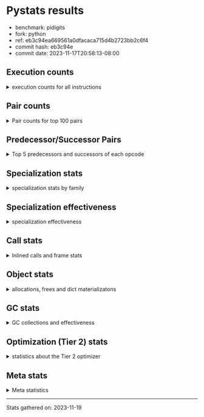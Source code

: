 
# Pystats results

- benchmark: pidigits
- fork: python
- ref: eb3c94ea669561a0dfacaca715d4b2723bb2c6f4
- commit hash: eb3c94e
- commit date: 2023-11-17T20:58:13-08:00

## Execution counts

<details>
<summary> execution counts for all instructions </summary>

|Name | Count | Self | Cumulative | Miss ratio | 
|---|---:|---:|---:|---:|
| LOAD_FAST | 4,479,760 | 16.0% | 16.0% |  |
| BINARY_OP_MULTIPLY_INT | 4,135,040 | 14.8% | 30.8% |  |
| LOAD_CONST | 3,586,160 | 12.8% | 43.7% |  |
| BINARY_OP_ADD_INT | 3,187,460 | 11.4% | 55.1% |  |
| LOAD_FAST_LOAD_FAST | 2,383,600 | 8.5% | 63.6% |  |
| RETURN_VALUE | 1,513,680 | 5.4% | 69.0% |  |
| STORE_FAST_STORE_FAST | 1,226,560 | 4.4% | 73.4% |  |
| RESUME_CHECK | 1,143,440 | 4.1% | 77.5% |  |
| BUILD_TUPLE | 996,320 | 3.6% | 81.1% |  |
| INTERPRETER_EXIT | 690,880 | 2.5% | 83.5% |  |
| BINARY_OP | 678,280 | 2.4% | 86.0% |  |
| UNPACK_SEQUENCE_TUPLE | 613,220 | 2.2% | 88.2% |  |
| POP_JUMP_IF_FALSE | 546,080 | 2.0% | 90.1% |  |
| ENTER_EXECUTOR | 544,880 | 2.0% | 92.1% |  |
| COMPARE_OP_INT | 531,220 | 1.9% | 94.0% |  |
| LOAD_GLOBAL_MODULE | 452,800 | 1.6% | 95.6% |  |
| CALL_PY_EXACT_ARGS | 452,560 | 1.6% | 97.2% |  |
| STORE_FAST | 451,920 | 1.6% | 98.8% |  |
| POP_TOP | 160,160 | 0.6% | 99.4% |  |
| YIELD_VALUE | 160,000 | 0.6% | 100.0% |  |
| CALL | 1,040 | 0.0% | 100.0% |  |
| LOAD_GLOBAL_BUILTIN | 820 | 0.0% | 100.0% |  |
| CALL_BUILTIN_FAST | 700 | 0.0% | 100.0% |  |
| JUMP_BACKWARD | 680 | 0.0% | 100.0% |  |
| LOAD_GLOBAL | 600 | 0.0% | 100.0% |  |
| PUSH_NULL | 400 | 0.0% | 100.0% |  |
| NOP | 160 | 0.0% | 100.0% |  |
| LOAD_DEREF | 160 | 0.0% | 100.0% |  |
| RESUME | 160 | 0.0% | 100.0% |  |
| COMPARE_OP | 120 | 0.0% | 100.0% |  |
| UNPACK_SEQUENCE | 120 | 0.0% | 100.0% |  |
| CALL_BUILTIN_CLASS | 120 | 0.0% | 100.0% |  |
| LOAD_ATTR_MODULE | 120 | 0.0% | 100.0% |  |
| MAKE_FUNCTION | 80 | 0.0% | 100.0% |  |
| RETURN_GENERATOR | 80 | 0.0% | 100.0% |  |
| CALL_FUNCTION_EX | 80 | 0.0% | 100.0% |  |
| COPY_FREE_VARS | 80 | 0.0% | 100.0% |  |
| LOAD_ATTR | 80 | 0.0% | 100.0% |  |
| BINARY_OP_SUBTRACT_FLOAT | 60 | 0.0% | 100.0% |  |


</details>

## Pair counts

<details>
<summary> Pair counts for top 100 pairs </summary>

|Pair | Count | Self | Cumulative | 
|---|---:|---:|---:|
| LOAD_FAST_LOAD_FAST BINARY_OP_MULTIPLY_INT | 2,383,240 | 8.5% | 8.5% |
| BINARY_OP_MULTIPLY_INT LOAD_FAST | 1,354,200 | 4.8% | 13.4% |
| LOAD_FAST BINARY_OP_ADD_INT | 1,354,160 | 4.8% | 18.2% |
| LOAD_CONST LOAD_FAST | 1,221,600 | 4.4% | 22.6% |
| BINARY_OP_MULTIPLY_INT LOAD_CONST | 1,221,540 | 4.4% | 27.0% |
| LOAD_FAST BINARY_OP_MULTIPLY_INT | 1,221,480 | 4.4% | 31.3% |
| BINARY_OP_ADD_INT LOAD_FAST_LOAD_FAST | 1,143,300 | 4.1% | 35.4% |
| LOAD_CONST BINARY_OP_ADD_INT | 1,061,520 | 3.8% | 39.2% |
| RESUME_CHECK LOAD_FAST | 983,300 | 3.5% | 42.8% |
| LOAD_CONST LOAD_CONST | 850,800 | 3.0% | 45.8% |
| BUILD_TUPLE RETURN_VALUE | 836,320 | 3.0% | 48.8% |
| BINARY_OP_ADD_INT BUILD_TUPLE | 836,280 | 3.0% | 51.8% |
| LOAD_FAST LOAD_CONST | 822,720 | 2.9% | 54.7% |
| BINARY_OP_MULTIPLY_INT LOAD_FAST_LOAD_FAST | 787,600 | 2.8% | 57.5% |
| BINARY_OP_MULTIPLY_INT BINARY_OP_ADD_INT | 771,640 | 2.8% | 60.3% |
| CACHE RESUME_CHECK | 690,740 | 2.5% | 62.8% |
| BINARY_OP RETURN_VALUE | 677,120 | 2.4% | 65.2% |
| BINARY_OP_ADD_INT BINARY_OP | 677,100 | 2.4% | 67.6% |
| STORE_FAST_STORE_FAST STORE_FAST_STORE_FAST | 613,280 | 2.2% | 69.8% |
| UNPACK_SEQUENCE_TUPLE STORE_FAST_STORE_FAST | 613,220 | 2.2% | 72.0% |
| LOAD_FAST UNPACK_SEQUENCE_TUPLE | 613,160 | 2.2% | 74.2% |
| COMPARE_OP_INT POP_JUMP_IF_FALSE | 531,220 | 1.9% | 76.1% |
| RETURN_VALUE COMPARE_OP_INT | 531,120 | 1.9% | 78.0% |
| RETURN_VALUE INTERPRETER_EXIT | 530,880 | 1.9% | 79.9% |
| BINARY_OP_ADD_INT LOAD_CONST | 530,780 | 1.9% | 81.8% |
| ENTER_EXECUTOR BINARY_OP_MULTIPLY_INT | 530,080 | 1.9% | 83.7% |
| STORE_FAST_STORE_FAST LOAD_FAST_LOAD_FAST | 452,560 | 1.6% | 85.3% |
| CALL_PY_EXACT_ARGS RESUME_CHECK | 452,500 | 1.6% | 86.9% |
| RETURN_VALUE STORE_FAST | 451,520 | 1.6% | 88.6% |
| POP_JUMP_IF_FALSE ENTER_EXECUTOR | 385,260 | 1.4% | 89.9% |
| STORE_FAST LOAD_FAST | 306,160 | 1.1% | 91.0% |
| LOAD_GLOBAL_MODULE LOAD_FAST | 292,460 | 1.0% | 92.1% |
| LOAD_CONST CALL_PY_EXACT_ARGS | 291,680 | 1.0% | 93.1% |
| STORE_FAST_STORE_FAST LOAD_FAST | 160,720 | 0.6% | 93.7% |
| POP_JUMP_IF_FALSE LOAD_GLOBAL_MODULE | 160,320 | 0.6% | 94.3% |
| LOAD_GLOBAL_MODULE LOAD_CONST | 160,040 | 0.6% | 94.9% |
| BUILD_TUPLE LOAD_FAST | 160,000 | 0.6% | 95.4% |
| LOAD_CONST BUILD_TUPLE | 160,000 | 0.6% | 96.0% |
| LOAD_FAST YIELD_VALUE | 160,000 | 0.6% | 96.6% |
| YIELD_VALUE INTERPRETER_EXIT | 160,000 | 0.6% | 97.1% |
| LOAD_FAST CALL_PY_EXACT_ARGS | 159,960 | 0.6% | 97.7% |
| RESUME_CHECK POP_TOP | 159,900 | 0.6% | 98.3% |
| POP_TOP ENTER_EXECUTOR | 159,580 | 0.6% | 98.9% |
| LOAD_FAST LOAD_GLOBAL_MODULE | 145,840 | 0.5% | 99.4% |
| STORE_FAST LOAD_GLOBAL_MODULE | 145,520 | 0.5% | 99.9% |
| ENTER_EXECUTOR POP_JUMP_IF_FALSE | 14,800 | 0.1% | 100.0% |
| LOAD_GLOBAL_BUILTIN LOAD_FAST | 700 | 0.0% | 100.0% |
| LOAD_FAST CALL_BUILTIN_FAST | 680 | 0.0% | 100.0% |
| LOAD_FAST LOAD_GLOBAL_BUILTIN | 680 | 0.0% | 100.0% |
| CALL_BUILTIN_FAST CALL_PY_EXACT_ARGS | 680 | 0.0% | 100.0% |
| JUMP_BACKWARD LOAD_GLOBAL_MODULE | 620 | 0.0% | 100.0% |
| BINARY_OP BINARY_OP | 440 | 0.0% | 100.0% |
| LOAD_FAST_LOAD_FAST BINARY_OP | 360 | 0.0% | 100.0% |
| POP_TOP JUMP_BACKWARD | 340 | 0.0% | 100.0% |
| POP_JUMP_IF_FALSE JUMP_BACKWARD | 340 | 0.0% | 100.0% |
| PUSH_NULL CALL | 320 | 0.0% | 100.0% |
| BINARY_OP BINARY_OP_MULTIPLY_INT | 240 | 0.0% | 100.0% |
| LOAD_CONST CALL | 240 | 0.0% | 100.0% |
| LOAD_FAST PUSH_NULL | 240 | 0.0% | 100.0% |
| LOAD_FAST BINARY_OP | 240 | 0.0% | 100.0% |
| LOAD_GLOBAL LOAD_GLOBAL_MODULE | 240 | 0.0% | 100.0% |
| CALL CALL | 220 | 0.0% | 100.0% |
| CALL POP_TOP | 160 | 0.0% | 100.0% |
| CALL CALL_PY_EXACT_ARGS | 160 | 0.0% | 100.0% |
| LOAD_FAST CALL | 160 | 0.0% | 100.0% |
| BINARY_OP LOAD_FAST_LOAD_FAST | 140 | 0.0% | 100.0% |
| BINARY_OP BINARY_OP_ADD_INT | 140 | 0.0% | 100.0% |
| CALL CALL_BUILTIN_CLASS | 120 | 0.0% | 100.0% |
| LOAD_FAST LOAD_GLOBAL | 120 | 0.0% | 100.0% |
| LOAD_FAST UNPACK_SEQUENCE | 120 | 0.0% | 100.0% |
| LOAD_GLOBAL LOAD_FAST | 120 | 0.0% | 100.0% |
| CALL_BUILTIN_CLASS RETURN_VALUE | 120 | 0.0% | 100.0% |
| CACHE POP_TOP | 80 | 0.0% | 100.0% |
| NOP LOAD_DEREF | 80 | 0.0% | 100.0% |
| POP_TOP NOP | 80 | 0.0% | 100.0% |
| POP_TOP LOAD_FAST | 80 | 0.0% | 100.0% |
| PUSH_NULL LOAD_FAST | 80 | 0.0% | 100.0% |
| RETURN_GENERATOR LOAD_FAST | 80 | 0.0% | 100.0% |
| RETURN_VALUE COMPARE_OP | 80 | 0.0% | 100.0% |
| BINARY_OP LOAD_CONST | 80 | 0.0% | 100.0% |
| CALL LOAD_FAST | 80 | 0.0% | 100.0% |
| CALL STORE_FAST | 80 | 0.0% | 100.0% |
| CALL RESUME_CHECK | 80 | 0.0% | 100.0% |
| CALL_FUNCTION_EX COPY_FREE_VARS | 80 | 0.0% | 100.0% |
| LOAD_CONST MAKE_FUNCTION | 80 | 0.0% | 100.0% |
| LOAD_CONST BINARY_OP | 80 | 0.0% | 100.0% |
| LOAD_CONST STORE_FAST | 80 | 0.0% | 100.0% |
| LOAD_DEREF PUSH_NULL | 80 | 0.0% | 100.0% |
| LOAD_DEREF STORE_FAST | 80 | 0.0% | 100.0% |
| LOAD_FAST RETURN_VALUE | 80 | 0.0% | 100.0% |
| LOAD_FAST CALL_FUNCTION_EX | 80 | 0.0% | 100.0% |
| POP_JUMP_IF_FALSE LOAD_FAST | 80 | 0.0% | 100.0% |
| POP_JUMP_IF_FALSE LOAD_GLOBAL | 80 | 0.0% | 100.0% |
| STORE_FAST NOP | 80 | 0.0% | 100.0% |
| STORE_FAST LOAD_DEREF | 80 | 0.0% | 100.0% |
| STORE_FAST LOAD_GLOBAL | 80 | 0.0% | 100.0% |
| LOAD_GLOBAL_MODULE CALL_PY_EXACT_ARGS | 80 | 0.0% | 100.0% |
| LOAD_GLOBAL_MODULE LOAD_ATTR_MODULE | 80 | 0.0% | 100.0% |
| RESUME_CHECK LOAD_GLOBAL_BUILTIN | 80 | 0.0% | 100.0% |
| CACHE RESUME | 60 | 0.0% | 100.0% |


</details>

## Predecessor/Successor Pairs

<details>
<summary> Top 5 predecessors and successors of each opcode </summary>

### CACHE

<details>
<summary> Successors and predecessors for CACHE </summary>

|Successors | Count | Percentage | 
|---|---:|---:|
| RESUME_CHECK | 690,740 | 100.0% |
| POP_TOP | 80 | 0.0% |
| RESUME | 60 | 0.0% |


</details>

### INTERPRETER_EXIT

<details>
<summary> Successors and predecessors for INTERPRETER_EXIT </summary>

|Predecessors | Count | Percentage | 
|---|---:|---:|
| RETURN_VALUE | 530,880 | 76.8% |
| YIELD_VALUE | 160,000 | 23.2% |


</details>

### MAKE_FUNCTION

<details>
<summary> Successors and predecessors for MAKE_FUNCTION </summary>

|Predecessors | Count | Percentage | 
|---|---:|---:|
| LOAD_CONST | 80 | 100.0% |

|Successors | Count | Percentage | 
|---|---:|---:|
| LOAD_GLOBAL | 40 | 50.0% |
| LOAD_GLOBAL_MODULE | 40 | 50.0% |


</details>

### NOP

<details>
<summary> Successors and predecessors for NOP </summary>

|Predecessors | Count | Percentage | 
|---|---:|---:|
| POP_TOP | 80 | 50.0% |
| STORE_FAST | 80 | 50.0% |

|Successors | Count | Percentage | 
|---|---:|---:|
| LOAD_DEREF | 80 | 50.0% |
| LOAD_GLOBAL_MODULE | 60 | 37.5% |
| LOAD_GLOBAL | 20 | 12.5% |


</details>

### POP_TOP

<details>
<summary> Successors and predecessors for POP_TOP </summary>

|Predecessors | Count | Percentage | 
|---|---:|---:|
| RESUME_CHECK | 159,900 | 99.8% |
| CALL | 160 | 0.1% |
| CACHE | 80 | 0.0% |
| RESUME | 20 | 0.0% |

|Successors | Count | Percentage | 
|---|---:|---:|
| ENTER_EXECUTOR | 159,580 | 99.6% |
| JUMP_BACKWARD | 340 | 0.2% |
| NOP | 80 | 0.0% |
| LOAD_FAST | 80 | 0.0% |
| RESUME_CHECK | 60 | 0.0% |


</details>

### PUSH_NULL

<details>
<summary> Successors and predecessors for PUSH_NULL </summary>

|Predecessors | Count | Percentage | 
|---|---:|---:|
| LOAD_FAST | 240 | 60.0% |
| LOAD_DEREF | 80 | 20.0% |
| LOAD_ATTR_MODULE | 60 | 15.0% |
| LOAD_ATTR | 20 | 5.0% |

|Successors | Count | Percentage | 
|---|---:|---:|
| CALL | 320 | 80.0% |
| LOAD_FAST | 80 | 20.0% |


</details>

### RETURN_GENERATOR

<details>
<summary> Successors and predecessors for RETURN_GENERATOR </summary>

|Predecessors | Count | Percentage | 
|---|---:|---:|
| CALL_PY_EXACT_ARGS | 60 | 75.0% |
| CALL | 20 | 25.0% |

|Successors | Count | Percentage | 
|---|---:|---:|
| LOAD_FAST | 80 | 100.0% |


</details>

### RETURN_VALUE

<details>
<summary> Successors and predecessors for RETURN_VALUE </summary>

|Predecessors | Count | Percentage | 
|---|---:|---:|
| BUILD_TUPLE | 836,320 | 55.3% |
| BINARY_OP | 677,120 | 44.7% |
| CALL_BUILTIN_CLASS | 120 | 0.0% |
| LOAD_FAST | 80 | 0.0% |
| CALL | 40 | 0.0% |

|Successors | Count | Percentage | 
|---|---:|---:|
| COMPARE_OP_INT | 531,120 | 35.1% |
| INTERPRETER_EXIT | 530,880 | 35.1% |
| STORE_FAST | 451,520 | 29.8% |
| COMPARE_OP | 80 | 0.0% |
| LOAD_GLOBAL | 40 | 0.0% |


</details>

### BINARY_OP

<details>
<summary> Successors and predecessors for BINARY_OP </summary>

|Predecessors | Count | Percentage | 
|---|---:|---:|
| BINARY_OP_ADD_INT | 677,100 | 99.8% |
| BINARY_OP | 440 | 0.1% |
| LOAD_FAST_LOAD_FAST | 360 | 0.1% |
| LOAD_FAST | 240 | 0.0% |
| LOAD_CONST | 80 | 0.0% |

|Successors | Count | Percentage | 
|---|---:|---:|
| RETURN_VALUE | 677,120 | 99.8% |
| BINARY_OP | 440 | 0.1% |
| BINARY_OP_MULTIPLY_INT | 240 | 0.0% |
| LOAD_FAST_LOAD_FAST | 140 | 0.0% |
| BINARY_OP_ADD_INT | 140 | 0.0% |


</details>

### BUILD_TUPLE

<details>
<summary> Successors and predecessors for BUILD_TUPLE </summary>

|Predecessors | Count | Percentage | 
|---|---:|---:|
| BINARY_OP_ADD_INT | 836,280 | 83.9% |
| LOAD_CONST | 160,000 | 16.1% |
| BINARY_OP | 40 | 0.0% |

|Successors | Count | Percentage | 
|---|---:|---:|
| RETURN_VALUE | 836,320 | 83.9% |
| LOAD_FAST | 160,000 | 16.1% |


</details>

### CALL

<details>
<summary> Successors and predecessors for CALL </summary>

|Predecessors | Count | Percentage | 
|---|---:|---:|
| PUSH_NULL | 320 | 30.8% |
| LOAD_CONST | 240 | 23.1% |
| CALL | 220 | 21.2% |
| LOAD_FAST | 160 | 15.4% |
| LOAD_GLOBAL | 40 | 3.8% |

|Successors | Count | Percentage | 
|---|---:|---:|
| CALL | 220 | 21.2% |
| POP_TOP | 160 | 15.4% |
| CALL_PY_EXACT_ARGS | 160 | 15.4% |
| CALL_BUILTIN_CLASS | 120 | 11.5% |
| LOAD_FAST | 80 | 7.7% |


</details>

### CALL_FUNCTION_EX

<details>
<summary> Successors and predecessors for CALL_FUNCTION_EX </summary>

|Predecessors | Count | Percentage | 
|---|---:|---:|
| LOAD_FAST | 80 | 100.0% |

|Successors | Count | Percentage | 
|---|---:|---:|
| COPY_FREE_VARS | 80 | 100.0% |


</details>

### COMPARE_OP

<details>
<summary> Successors and predecessors for COMPARE_OP </summary>

|Predecessors | Count | Percentage | 
|---|---:|---:|
| RETURN_VALUE | 80 | 66.7% |
| LOAD_CONST | 40 | 33.3% |

|Successors | Count | Percentage | 
|---|---:|---:|
| POP_JUMP_IF_FALSE | 60 | 50.0% |
| COMPARE_OP_INT | 60 | 50.0% |


</details>

### COPY_FREE_VARS

<details>
<summary> Successors and predecessors for COPY_FREE_VARS </summary>

|Predecessors | Count | Percentage | 
|---|---:|---:|
| CALL_FUNCTION_EX | 80 | 100.0% |

|Successors | Count | Percentage | 
|---|---:|---:|
| RESUME_CHECK | 60 | 75.0% |
| RESUME | 20 | 25.0% |


</details>

### ENTER_EXECUTOR

<details>
<summary> Successors and predecessors for ENTER_EXECUTOR </summary>

|Predecessors | Count | Percentage | 
|---|---:|---:|
| POP_JUMP_IF_FALSE | 385,260 | 70.7% |
| POP_TOP | 159,580 | 29.3% |
| JUMP_BACKWARD | 40 | 0.0% |

|Successors | Count | Percentage | 
|---|---:|---:|
| BINARY_OP_MULTIPLY_INT | 530,080 | 97.3% |
| POP_JUMP_IF_FALSE | 14,800 | 2.7% |


</details>

### JUMP_BACKWARD

<details>
<summary> Successors and predecessors for JUMP_BACKWARD </summary>

|Predecessors | Count | Percentage | 
|---|---:|---:|
| POP_TOP | 340 | 50.0% |
| POP_JUMP_IF_FALSE | 340 | 50.0% |

|Successors | Count | Percentage | 
|---|---:|---:|
| LOAD_GLOBAL_MODULE | 620 | 91.2% |
| ENTER_EXECUTOR | 40 | 5.9% |
| LOAD_GLOBAL | 20 | 2.9% |


</details>

### LOAD_ATTR

<details>
<summary> Successors and predecessors for LOAD_ATTR </summary>

|Predecessors | Count | Percentage | 
|---|---:|---:|
| LOAD_GLOBAL | 40 | 50.0% |
| LOAD_GLOBAL_MODULE | 40 | 50.0% |

|Successors | Count | Percentage | 
|---|---:|---:|
| LOAD_ATTR_MODULE | 40 | 50.0% |
| PUSH_NULL | 20 | 25.0% |
| STORE_FAST | 20 | 25.0% |


</details>

### LOAD_CONST

<details>
<summary> Successors and predecessors for LOAD_CONST </summary>

|Predecessors | Count | Percentage | 
|---|---:|---:|
| BINARY_OP_MULTIPLY_INT | 1,221,540 | 34.1% |
| LOAD_CONST | 850,800 | 23.7% |
| LOAD_FAST | 822,720 | 22.9% |
| BINARY_OP_ADD_INT | 530,780 | 14.8% |
| LOAD_GLOBAL_MODULE | 160,040 | 4.5% |

|Successors | Count | Percentage | 
|---|---:|---:|
| LOAD_FAST | 1,221,600 | 34.1% |
| BINARY_OP_ADD_INT | 1,061,520 | 29.6% |
| LOAD_CONST | 850,800 | 23.7% |
| CALL_PY_EXACT_ARGS | 291,680 | 8.1% |
| BUILD_TUPLE | 160,000 | 4.5% |


</details>

### LOAD_DEREF

<details>
<summary> Successors and predecessors for LOAD_DEREF </summary>

|Predecessors | Count | Percentage | 
|---|---:|---:|
| NOP | 80 | 50.0% |
| STORE_FAST | 80 | 50.0% |

|Successors | Count | Percentage | 
|---|---:|---:|
| PUSH_NULL | 80 | 50.0% |
| STORE_FAST | 80 | 50.0% |


</details>

### LOAD_FAST

<details>
<summary> Successors and predecessors for LOAD_FAST </summary>

|Predecessors | Count | Percentage | 
|---|---:|---:|
| BINARY_OP_MULTIPLY_INT | 1,354,200 | 30.2% |
| LOAD_CONST | 1,221,600 | 27.3% |
| RESUME_CHECK | 983,300 | 21.9% |
| STORE_FAST | 306,160 | 6.8% |
| LOAD_GLOBAL_MODULE | 292,460 | 6.5% |

|Successors | Count | Percentage | 
|---|---:|---:|
| BINARY_OP_ADD_INT | 1,354,160 | 30.2% |
| BINARY_OP_MULTIPLY_INT | 1,221,480 | 27.3% |
| LOAD_CONST | 822,720 | 18.4% |
| UNPACK_SEQUENCE_TUPLE | 613,160 | 13.7% |
| YIELD_VALUE | 160,000 | 3.6% |


</details>

### LOAD_FAST_LOAD_FAST

<details>
<summary> Successors and predecessors for LOAD_FAST_LOAD_FAST </summary>

|Predecessors | Count | Percentage | 
|---|---:|---:|
| BINARY_OP_ADD_INT | 1,143,300 | 48.0% |
| BINARY_OP_MULTIPLY_INT | 787,600 | 33.0% |
| STORE_FAST_STORE_FAST | 452,560 | 19.0% |
| BINARY_OP | 140 | 0.0% |

|Successors | Count | Percentage | 
|---|---:|---:|
| BINARY_OP_MULTIPLY_INT | 2,383,240 | 100.0% |
| BINARY_OP | 360 | 0.0% |


</details>

### LOAD_GLOBAL

<details>
<summary> Successors and predecessors for LOAD_GLOBAL </summary>

|Predecessors | Count | Percentage | 
|---|---:|---:|
| LOAD_FAST | 120 | 20.0% |
| POP_JUMP_IF_FALSE | 80 | 13.3% |
| STORE_FAST | 80 | 13.3% |
| RESUME | 60 | 10.0% |
| RESUME_CHECK | 60 | 10.0% |

|Successors | Count | Percentage | 
|---|---:|---:|
| LOAD_GLOBAL_MODULE | 240 | 40.0% |
| LOAD_FAST | 120 | 20.0% |
| LOAD_CONST | 60 | 10.0% |
| LOAD_GLOBAL_BUILTIN | 60 | 10.0% |
| CALL | 40 | 6.7% |


</details>

### POP_JUMP_IF_FALSE

<details>
<summary> Successors and predecessors for POP_JUMP_IF_FALSE </summary>

|Predecessors | Count | Percentage | 
|---|---:|---:|
| COMPARE_OP_INT | 531,220 | 97.3% |
| ENTER_EXECUTOR | 14,800 | 2.7% |
| COMPARE_OP | 60 | 0.0% |

|Successors | Count | Percentage | 
|---|---:|---:|
| ENTER_EXECUTOR | 385,260 | 70.6% |
| LOAD_GLOBAL_MODULE | 160,320 | 29.4% |
| JUMP_BACKWARD | 340 | 0.1% |
| LOAD_FAST | 80 | 0.0% |
| LOAD_GLOBAL | 80 | 0.0% |


</details>

### STORE_FAST

<details>
<summary> Successors and predecessors for STORE_FAST </summary>

|Predecessors | Count | Percentage | 
|---|---:|---:|
| RETURN_VALUE | 451,520 | 99.9% |
| CALL | 80 | 0.0% |
| LOAD_CONST | 80 | 0.0% |
| LOAD_DEREF | 80 | 0.0% |
| BINARY_OP_SUBTRACT_FLOAT | 60 | 0.0% |

|Successors | Count | Percentage | 
|---|---:|---:|
| LOAD_FAST | 306,160 | 67.7% |
| LOAD_GLOBAL_MODULE | 145,520 | 32.2% |
| NOP | 80 | 0.0% |
| LOAD_DEREF | 80 | 0.0% |
| LOAD_GLOBAL | 80 | 0.0% |


</details>

### STORE_FAST_STORE_FAST

<details>
<summary> Successors and predecessors for STORE_FAST_STORE_FAST </summary>

|Predecessors | Count | Percentage | 
|---|---:|---:|
| STORE_FAST_STORE_FAST | 613,280 | 50.0% |
| UNPACK_SEQUENCE_TUPLE | 613,220 | 50.0% |
| UNPACK_SEQUENCE | 60 | 0.0% |

|Successors | Count | Percentage | 
|---|---:|---:|
| STORE_FAST_STORE_FAST | 613,280 | 50.0% |
| LOAD_FAST_LOAD_FAST | 452,560 | 36.9% |
| LOAD_FAST | 160,720 | 13.1% |


</details>

### UNPACK_SEQUENCE

<details>
<summary> Successors and predecessors for UNPACK_SEQUENCE </summary>

|Predecessors | Count | Percentage | 
|---|---:|---:|
| LOAD_FAST | 120 | 100.0% |

|Successors | Count | Percentage | 
|---|---:|---:|
| STORE_FAST_STORE_FAST | 60 | 50.0% |
| UNPACK_SEQUENCE_TUPLE | 60 | 50.0% |


</details>

### YIELD_VALUE

<details>
<summary> Successors and predecessors for YIELD_VALUE </summary>

|Predecessors | Count | Percentage | 
|---|---:|---:|
| LOAD_FAST | 160,000 | 100.0% |

|Successors | Count | Percentage | 
|---|---:|---:|
| INTERPRETER_EXIT | 160,000 | 100.0% |


</details>

### RESUME

<details>
<summary> Successors and predecessors for RESUME </summary>

|Predecessors | Count | Percentage | 
|---|---:|---:|
| CACHE | 60 | 37.5% |
| CALL | 60 | 37.5% |
| POP_TOP | 20 | 12.5% |
| COPY_FREE_VARS | 20 | 12.5% |

|Successors | Count | Percentage | 
|---|---:|---:|
| LOAD_FAST | 60 | 37.5% |
| LOAD_GLOBAL | 60 | 37.5% |
| POP_TOP | 20 | 12.5% |
| LOAD_CONST | 20 | 12.5% |


</details>

### BINARY_OP_ADD_INT

<details>
<summary> Successors and predecessors for BINARY_OP_ADD_INT </summary>

|Predecessors | Count | Percentage | 
|---|---:|---:|
| LOAD_FAST | 1,354,160 | 42.5% |
| LOAD_CONST | 1,061,520 | 33.3% |
| BINARY_OP_MULTIPLY_INT | 771,640 | 24.2% |
| BINARY_OP | 140 | 0.0% |

|Successors | Count | Percentage | 
|---|---:|---:|
| LOAD_FAST_LOAD_FAST | 1,143,300 | 35.9% |
| BUILD_TUPLE | 836,280 | 26.2% |
| BINARY_OP | 677,100 | 21.2% |
| LOAD_CONST | 530,780 | 16.7% |


</details>

### BINARY_OP_MULTIPLY_INT

<details>
<summary> Successors and predecessors for BINARY_OP_MULTIPLY_INT </summary>

|Predecessors | Count | Percentage | 
|---|---:|---:|
| LOAD_FAST_LOAD_FAST | 2,383,240 | 57.6% |
| LOAD_FAST | 1,221,480 | 29.5% |
| ENTER_EXECUTOR | 530,080 | 12.8% |
| BINARY_OP | 240 | 0.0% |

|Successors | Count | Percentage | 
|---|---:|---:|
| LOAD_FAST | 1,354,200 | 32.7% |
| LOAD_CONST | 1,221,540 | 29.5% |
| LOAD_FAST_LOAD_FAST | 787,600 | 19.0% |
| BINARY_OP_ADD_INT | 771,640 | 18.7% |
| BINARY_OP | 60 | 0.0% |


</details>

### BINARY_OP_SUBTRACT_FLOAT

<details>
<summary> Successors and predecessors for BINARY_OP_SUBTRACT_FLOAT </summary>

|Predecessors | Count | Percentage | 
|---|---:|---:|
| LOAD_FAST | 40 | 66.7% |
| BINARY_OP | 20 | 33.3% |

|Successors | Count | Percentage | 
|---|---:|---:|
| STORE_FAST | 60 | 100.0% |


</details>

### CALL_BUILTIN_CLASS

<details>
<summary> Successors and predecessors for CALL_BUILTIN_CLASS </summary>

|Predecessors | Count | Percentage | 
|---|---:|---:|
| CALL | 120 | 100.0% |

|Successors | Count | Percentage | 
|---|---:|---:|
| RETURN_VALUE | 120 | 100.0% |


</details>

### CALL_BUILTIN_FAST

<details>
<summary> Successors and predecessors for CALL_BUILTIN_FAST </summary>

|Predecessors | Count | Percentage | 
|---|---:|---:|
| LOAD_FAST | 680 | 97.1% |
| CALL | 20 | 2.9% |

|Successors | Count | Percentage | 
|---|---:|---:|
| CALL_PY_EXACT_ARGS | 680 | 97.1% |
| CALL | 20 | 2.9% |


</details>

### CALL_PY_EXACT_ARGS

<details>
<summary> Successors and predecessors for CALL_PY_EXACT_ARGS </summary>

|Predecessors | Count | Percentage | 
|---|---:|---:|
| LOAD_CONST | 291,680 | 64.5% |
| LOAD_FAST | 159,960 | 35.3% |
| CALL_BUILTIN_FAST | 680 | 0.2% |
| CALL | 160 | 0.0% |
| LOAD_GLOBAL_MODULE | 80 | 0.0% |

|Successors | Count | Percentage | 
|---|---:|---:|
| RESUME_CHECK | 452,500 | 100.0% |
| RETURN_GENERATOR | 60 | 0.0% |


</details>

### COMPARE_OP_INT

<details>
<summary> Successors and predecessors for COMPARE_OP_INT </summary>

|Predecessors | Count | Percentage | 
|---|---:|---:|
| RETURN_VALUE | 531,120 | 100.0% |
| COMPARE_OP | 60 | 0.0% |
| LOAD_CONST | 40 | 0.0% |

|Successors | Count | Percentage | 
|---|---:|---:|
| POP_JUMP_IF_FALSE | 531,220 | 100.0% |


</details>

### LOAD_ATTR_MODULE

<details>
<summary> Successors and predecessors for LOAD_ATTR_MODULE </summary>

|Predecessors | Count | Percentage | 
|---|---:|---:|
| LOAD_GLOBAL_MODULE | 80 | 66.7% |
| LOAD_ATTR | 40 | 33.3% |

|Successors | Count | Percentage | 
|---|---:|---:|
| PUSH_NULL | 60 | 50.0% |
| STORE_FAST | 60 | 50.0% |


</details>

### LOAD_GLOBAL_BUILTIN

<details>
<summary> Successors and predecessors for LOAD_GLOBAL_BUILTIN </summary>

|Predecessors | Count | Percentage | 
|---|---:|---:|
| LOAD_FAST | 680 | 82.9% |
| RESUME_CHECK | 80 | 9.8% |
| LOAD_GLOBAL | 60 | 7.3% |

|Successors | Count | Percentage | 
|---|---:|---:|
| LOAD_FAST | 700 | 85.4% |
| LOAD_CONST | 60 | 7.3% |
| LOAD_GLOBAL_MODULE | 40 | 4.9% |
| LOAD_GLOBAL | 20 | 2.4% |


</details>

### LOAD_GLOBAL_MODULE

<details>
<summary> Successors and predecessors for LOAD_GLOBAL_MODULE </summary>

|Predecessors | Count | Percentage | 
|---|---:|---:|
| POP_JUMP_IF_FALSE | 160,320 | 35.4% |
| LOAD_FAST | 145,840 | 32.2% |
| STORE_FAST | 145,520 | 32.1% |
| JUMP_BACKWARD | 620 | 0.1% |
| LOAD_GLOBAL | 240 | 0.1% |

|Successors | Count | Percentage | 
|---|---:|---:|
| LOAD_FAST | 292,460 | 64.6% |
| LOAD_CONST | 160,040 | 35.3% |
| CALL_PY_EXACT_ARGS | 80 | 0.0% |
| LOAD_ATTR_MODULE | 80 | 0.0% |
| CALL | 40 | 0.0% |


</details>

### RESUME_CHECK

<details>
<summary> Successors and predecessors for RESUME_CHECK </summary>

|Predecessors | Count | Percentage | 
|---|---:|---:|
| CACHE | 690,740 | 60.4% |
| CALL_PY_EXACT_ARGS | 452,500 | 39.6% |
| CALL | 80 | 0.0% |
| POP_TOP | 60 | 0.0% |
| COPY_FREE_VARS | 60 | 0.0% |

|Successors | Count | Percentage | 
|---|---:|---:|
| LOAD_FAST | 983,300 | 86.0% |
| POP_TOP | 159,900 | 14.0% |
| LOAD_GLOBAL_BUILTIN | 80 | 0.0% |
| LOAD_CONST | 60 | 0.0% |
| LOAD_GLOBAL | 60 | 0.0% |


</details>

### UNPACK_SEQUENCE_TUPLE

<details>
<summary> Successors and predecessors for UNPACK_SEQUENCE_TUPLE </summary>

|Predecessors | Count | Percentage | 
|---|---:|---:|
| LOAD_FAST | 613,160 | 100.0% |
| UNPACK_SEQUENCE | 60 | 0.0% |

|Successors | Count | Percentage | 
|---|---:|---:|
| STORE_FAST_STORE_FAST | 613,220 | 100.0% |


</details>


</details>

## Specialization stats

<details>
<summary> specialization stats by family </summary>

### BINARY_OP

<details>
<summary> specialization stats for BINARY_OP family </summary>

|Kind | Count | Ratio | 
|---|---:|---:|
|     deferred | 677,520 | 8.5% |
|          hit | 7,322,560 | 91.5% |

| | Count | Ratio | 
|---|---:|---:|
| Success | 400 | 52.6% |
| Failure | 360 | 47.4% |

|Failure kind | Count | Ratio | 
|---|---:|---:|
| floor divide | 360 | 100.0% |


</details>

### CALL

<details>
<summary> specialization stats for CALL family </summary>

|Kind | Count | Ratio | 
|---|---:|---:|
|     deferred | 700 | 0.2% |
|          hit | 453,380 | 99.8% |

| | Count | Ratio | 
|---|---:|---:|
| Success | 220 | 64.7% |
| Failure | 120 | 35.3% |

|Failure kind | Count | Ratio | 
|---|---:|---:|
| cfunc noargs | 60 | 50.0% |
| class no vectorcall | 40 | 33.3% |
| other | 20 | 16.7% |


</details>

### COMPARE_OP

<details>
<summary> specialization stats for COMPARE_OP family </summary>

|Kind | Count | Ratio | 
|---|---:|---:|
|     deferred | 60 | 0.0% |
|          hit | 531,220 | 100.0% |

| | Count | Ratio | 
|---|---:|---:|
| Success | 60 | 100.0% |
| Failure | 0 | 0.0% |


</details>

### LOAD_ATTR

<details>
<summary> specialization stats for LOAD_ATTR family </summary>

|Kind | Count | Ratio | 
|---|---:|---:|
|     deferred | 40 | 20.0% |
|          hit | 120 | 60.0% |

| | Count | Ratio | 
|---|---:|---:|
| Success | 40 | 100.0% |
| Failure | 0 | 0.0% |


</details>

### LOAD_GLOBAL

<details>
<summary> specialization stats for LOAD_GLOBAL family </summary>

|Kind | Count | Ratio | 
|---|---:|---:|
|     deferred | 300 | 0.1% |
|          hit | 453,620 | 99.9% |

| | Count | Ratio | 
|---|---:|---:|
| Success | 300 | 100.0% |
| Failure | 0 | 0.0% |


</details>

### POP_JUMP_IF_FALSE

<details>
<summary> specialization stats for POP_JUMP_IF_FALSE family </summary>


</details>

### UNPACK_SEQUENCE

<details>
<summary> specialization stats for UNPACK_SEQUENCE family </summary>

|Kind | Count | Ratio | 
|---|---:|---:|
|     deferred | 60 | 0.0% |
|          hit | 613,220 | 100.0% |

| | Count | Ratio | 
|---|---:|---:|
| Success | 60 | 100.0% |
| Failure | 0 | 0.0% |


</details>


</details>

## Specialization effectiveness

<details>
<summary> specialization effectiveness </summary>

|Instructions | Count | Ratio | 
|---|---:|---:|
| Basic | 16,195,800 | 58.0% |
| Not specialized | 1,226,320 | 4.4% |
| Specialized hits | 10,517,560 | 37.6% |
| Specialized misses | 0 | 0.0% |

### Deferred by instruction

<details>
<summary> deferred by instruction </summary>

|Name | Count | Ratio | 
|---|---:|---:|
| BINARY_OP | 677,520 | 99.8% |
| CALL | 700 | 0.1% |
| LOAD_GLOBAL | 300 | 0.0% |
| COMPARE_OP | 60 | 0.0% |
| UNPACK_SEQUENCE | 60 | 0.0% |
| LOAD_ATTR | 40 | 0.0% |
| BINARY_SLICE | 0 | 0.0% |
| STORE_SLICE | 0 | 0.0% |
| CACHE | 0 | 0.0% |
| BINARY_OP_INPLACE_ADD_UNICODE | 0 | 0.0% |


</details>

### Misses by instruction

<details>
<summary> misses by instruction </summary>


</details>


</details>

## Call stats

<details>
<summary> Inlined calls and frame stats </summary>

| | Count | Ratio | 
|---|---:|---:|
| Calls to PyEval_EvalDefault | 690,880 | 60.4% |
| Calls to Python functions inlined | 452,800 | 39.6% |
| Calls via PyEval_EvalFrame (total) | 690,880 | 60.4% |
| Calls via PyEval_EvalFrame (vector) | 530,880 | 46.4% |
| Calls via PyEval_EvalFrame (generator) | 160,000 | 14.0% |
| Calls via PyEval_EvalFrame (legacy) | 0 | 0.0% |
| Calls via PyEval_EvalFrame (function vectorcall) | 530,880 | 46.4% |
| Calls via PyEval_EvalFrame (build class) | 0 | 0.0% |
| Calls via PyEval_EvalFrame (slot) | 0 | 0.0% |
| Calls via PyEval_EvalFrame (function ex) | 80 | 0.0% |
| Calls via PyEval_EvalFrame (api) | 0 | 0.0% |
| Calls via PyEval_EvalFrame (method) | 0 | 0.0% |
| Frame objects created | 0 | 0.0% |
| Frames pushed | 2,072,400 | 181.2% |


</details>

## Object stats

<details>
<summary> allocations, frees and dict materializatons </summary>

| | Count | Ratio | 
|---|---:|---:|
| Allocations from freelist | 1,382,000 | 8.5% |
| Frees to freelist | 1,382,020 |  |
| Allocations | 14,856,680 | 91.5% |
| Allocations to 512 bytes | 4,729,040 | 29.1% |
| Allocations to 4 kbytes | 3,817,160 | 23.5% |
| Allocations over 4 kbytes | 6,310,480 | 38.9% |
| Frees | 14,856,542 |  |
| New values | 0 |  |
| Interpreter increfs | 32,781,720 | 99.7% |
| Interpreter decrefs | 40,899,200 | 83.3% |
| Increfs | 101,880 | 0.3% |
| Decrefs | 8,222,882 | 16.7% |
| Materialize dict (on request) | 0 |  |
| Materialize dict (new key) | 0 |  |
| Materialize dict (too big) | 0 |  |
| Materialize dict (str subclass) | 0 |  |
| Dematerialize dict | 0 |  |
| Method cache hits | 15 |  |
| Method cache misses | 25 |  |
| Method cache collisions | 30 |  |
| Method cache dunder hits | 60 |  |
| Method cache dunder misses | 20 |  |


</details>

## GC stats

<details>
<summary> GC collections and effectiveness </summary>

|Generation | Collections | Objects collected | Object visits | 
|---:|---:|---:|---:|
| 0 | 0 | 0 | 0 |
| 1 | 0 | 0 | 0 |
| 2 | 0 | 0 | 0 |


</details>

## Optimization (Tier 2) stats

<details>
<summary> statistics about the Tier 2 optimizer </summary>

| | Count | Ratio | 
|---|---:|---:|
| Optimization attempts | 40 |  |
| Traces created | 40 | 100.0% |
| Trace stack overflow | 0 | 0.0% |
| Trace stack underflow | 0 | 0.0% |
| Trace too long | 40 | 100.0% |
| Trace too short | 0 | 0.0% |
| Inner loop found | 0 | 0.0% |
| Recursive call | 0 | 0.0% |
| Traces executed | 544,880 |  |
| Uops executed | 79,639,040 | 146.16 |

### Trace length histogram

<details>
<summary> trace length histogram </summary>

|Range | Count | Ratio | 
|---|---:|---:|
| <= 1 | 0 | 0.0% |
| <= 2 | 0 | 0.0% |
| <= 4 | 0 | 0.0% |
| <= 8 | 0 | 0.0% |
| <= 16 | 0 | 0.0% |
| <= 32 | 0 | 0.0% |
| <= 64 | 0 | 0.0% |
| <= 128 | 0 | 0.0% |
| <= 256 | 40 | 100.0% |


</details>

### Optimized trace length histogram

<details>
<summary> optimized trace length histogram </summary>

|Range | Count | Ratio | 
|---|---:|---:|
| <= 1 | 0 | 0.0% |
| <= 2 | 0 | 0.0% |
| <= 4 | 0 | 0.0% |
| <= 8 | 0 | 0.0% |
| <= 16 | 0 | 0.0% |
| <= 32 | 0 | 0.0% |
| <= 64 | 0 | 0.0% |
| <= 128 | 0 | 0.0% |
| <= 256 | 40 | 100.0% |


</details>

### Trace run length histogram

<details>
<summary> trace run length histogram </summary>

|Range | Count | Ratio | 
|---|---:|---:|
| <= 1 | 0 | 0.0% |
| <= 2 | 0 | 0.0% |
| <= 4 | 0 | 0.0% |
| <= 8 | 0 | 0.0% |
| <= 16 | 0 | 0.0% |
| <= 32 | 0 | 0.0% |
| <= 64 | 0 | 0.0% |
| <= 128 | 14,800 | 2.7% |
| <= 256 | 530,080 | 97.3% |


</details>

### Uop execution stats

<details>
<summary> uop execution stats </summary>

|Name | Count | Self | Cumulative | Miss ratio | 
|---|---:|---:|---:|---:|
| LOAD_FAST | 16,684,080 | 20.9% | 20.9% |  |
| _SET_IP | 11,883,760 | 14.9% | 35.9% |  |
| STORE_FAST | 9,529,840 | 12.0% | 47.8% |  |
| _GUARD_BOTH_INT | 7,394,720 | 9.3% | 57.1% |  |
| _BINARY_OP_MULTIPLY_INT | 4,685,120 | 5.9% | 63.0% |  |
| _CHECK_VALIDITY | 3,784,560 | 4.8% | 67.8% |  |
| _BINARY_OP_ADD_INT | 2,709,600 | 3.4% | 71.2% |  |
| UNPACK_SEQUENCE_TUPLE | 2,149,920 | 2.7% | 73.9% |  |
| _GUARD_GLOBALS_VERSION | 2,149,920 | 2.7% | 76.6% |  |
| RESUME_CHECK | 1,619,840 | 2.0% | 78.6% |  |
| _LOAD_GLOBAL_MODULE | 1,619,840 | 2.0% | 80.6% |  |
| _CHECK_PEP_523 | 1,619,840 | 2.0% | 82.7% |  |
| _CHECK_FUNCTION_EXACT_ARGS | 1,619,840 | 2.0% | 84.7% |  |
| _CHECK_STACK_SPACE | 1,619,840 | 2.0% | 86.7% |  |
| _INIT_CALL_PY_EXACT_ARGS | 1,619,840 | 2.0% | 88.8% |  |
| _PUSH_FRAME | 1,619,840 | 2.0% | 90.8% |  |
| _SAVE_RETURN_OFFSET | 1,619,840 | 2.0% | 92.8% |  |
| LOAD_CONST | 1,089,760 | 1.4% | 94.2% |  |
| _POP_FRAME | 1,089,760 | 1.4% | 95.6% |  |
| _BINARY_OP | 704,480 | 0.9% | 96.5% |  |
| CALL_BUILTIN_FAST | 530,080 | 0.7% | 97.1% |  |
| _EXIT_TRACE | 530,080 | 0.7% | 97.8% |  |
| _GUARD_BUILTINS_VERSION | 530,080 | 0.7% | 98.4% |  |
| _LOAD_GLOBAL_BUILTINS | 530,080 | 0.7% | 99.1% |  |
| BUILD_TUPLE | 385,280 | 0.5% | 99.6% |  |
| _GUARD_IS_TRUE_POP | 159,600 | 0.2% | 99.8% | 9.3% |
| COMPARE_OP_INT | 159,600 | 0.2% | 100.0% |  |


</details>

### Unsupported opcodes

<details>
<summary> unsupported opcodes </summary>


</details>


</details>

## Meta stats

<details>
<summary> Meta statistics </summary>

| | Count | 
|---|---:|
| Number of data files | 20 |


</details>

---
Stats gathered on: 2023-11-19
